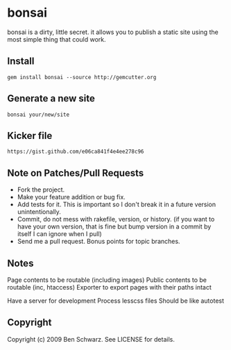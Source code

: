 # bonsai

bonsai is a dirty, little secret. it allows you to publish a static site using the most simple thing that could work.

## Install

    gem install bonsai --source http://gemcutter.org

## Generate a new site

    bonsai your/new/site

## Kicker file

    https://gist.github.com/e06ca841f4e4ee278c96

## Note on Patches/Pull Requests
 
* Fork the project.
* Make your feature addition or bug fix.
* Add tests for it. This is important so I don't break it in a
  future version unintentionally.
* Commit, do not mess with rakefile, version, or history.
  (if you want to have your own version, that is fine but bump version in a commit by itself I can ignore when I pull)
* Send me a pull request. Bonus points for topic branches.

## Notes

  Page contents to be routable (including images)
  Public contents to be routable (inc, htaccess)
  Exporter to export pages with their paths intact
  
  Have a server for development
    Process lesscss files
    Should be like autotest
  

## Copyright

Copyright (c) 2009 Ben Schwarz. See LICENSE for details.
